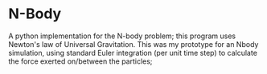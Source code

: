 # N-Body
A python implementation for the N-body problem; this program uses Newton's law of Universal Gravitation. This was my prototype for an Nbody simulation, using standard Euler integration (per unit time step) to calculate the force exerted on/between the particles; 
